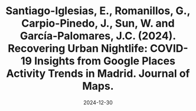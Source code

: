---
title: "Santiago-Iglesias, E., Romanillos, G., Carpio-Pinedo, J., Sun, W. and García-Palomares, J.C. (2024). Recovering Urban Nightlife: COVID-19 Insights from Google Places Activity Trends in Madrid. Journal of Maps. "
collection: publications
date: 2024-12-30
excerpt: ''
venue: 'Journal of Maps'
paperurl: ''
---